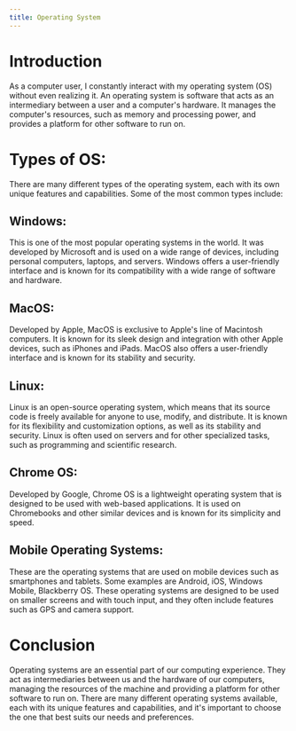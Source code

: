 ```yaml
---
title: Operating System
---
```


# Introduction
As a computer user, I constantly interact with my operating system (OS) without even realizing it. An operating system is software that acts as an intermediary between a user and a computer's hardware. It manages the computer's resources, such as memory and processing power, and provides a platform for other software to run on.

# Types of OS:
There are many different types of the operating system, each with its own unique features and capabilities. Some of the most common types include:

## Windows: 
This is one of the most popular operating systems in the world. It was developed by Microsoft and is used on a wide range of devices, including personal computers, laptops, and servers. Windows offers a user-friendly interface and is known for its compatibility with a wide range of software and hardware.

## MacOS: 
Developed by Apple, MacOS is exclusive to Apple's line of Macintosh computers. It is known for its sleek design and integration with other Apple devices, such as iPhones and iPads. MacOS also offers a user-friendly interface and is known for its stability and security.

## Linux: 
Linux is an open-source operating system, which means that its source code is freely available for anyone to use, modify, and distribute. It is known for its flexibility and customization options, as well as its stability and security. Linux is often used on servers and for other specialized tasks, such as programming and scientific research.

## Chrome OS: 
Developed by Google, Chrome OS is a lightweight operating system that is designed to be used with web-based applications. It is used on Chromebooks and other similar devices and is known for its simplicity and speed.

## Mobile Operating Systems: 
These are the operating systems that are used on mobile devices such as smartphones and tablets. Some examples are Android, iOS, Windows Mobile, Blackberry OS. These operating systems are designed to be used on smaller screens and with touch input, and they often include features such as GPS and camera support.

# Conclusion
Operating systems are an essential part of our computing experience. They act as intermediaries between us and the hardware of our computers, managing the resources of the machine and providing a platform for other software to run on. There are many different operating systems available, each with its unique features and capabilities, and it's important to choose the one that best suits our needs and preferences.